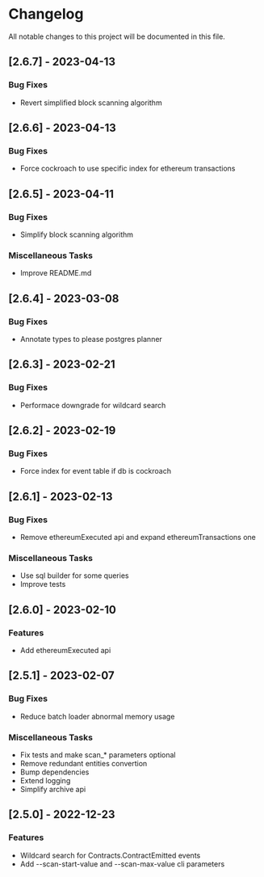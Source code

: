 # Changelog

All notable changes to this project will be documented in this file.

## [2.6.7] - 2023-04-13

### Bug Fixes

- Revert simplified block scanning algorithm

## [2.6.6] - 2023-04-13

### Bug Fixes

- Force cockroach to use specific index for ethereum transactions

## [2.6.5] - 2023-04-11

### Bug Fixes

- Simplify block scanning algorithm

### Miscellaneous Tasks

- Improve README.md

## [2.6.4] - 2023-03-08

### Bug Fixes

- Annotate types to please postgres planner

## [2.6.3] - 2023-02-21

### Bug Fixes

- Performace downgrade for wildcard search

## [2.6.2] - 2023-02-19

### Bug Fixes

- Force index for event table if db is cockroach

## [2.6.1] - 2023-02-13

### Bug Fixes

- Remove ethereumExecuted api and expand ethereumTransactions one

### Miscellaneous Tasks

- Use sql builder for some queries
- Improve tests

## [2.6.0] - 2023-02-10

### Features

- Add ethereumExecuted api

## [2.5.1] - 2023-02-07

### Bug Fixes

- Reduce batch loader abnormal memory usage

### Miscellaneous Tasks

- Fix tests and make scan_* parameters optional
- Remove redundant entities convertion
- Bump dependencies
- Extend logging
- Simplify archive api

## [2.5.0] - 2022-12-23

### Features

- Wildcard search for Contracts.ContractEmitted events
- Add --scan-start-value and --scan-max-value cli parameters

<!-- generated by git-cliff -->
